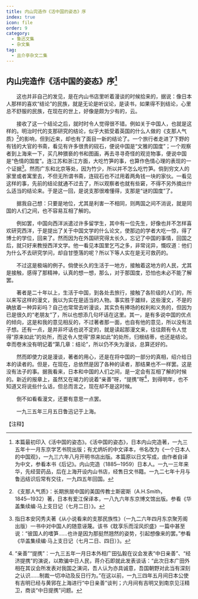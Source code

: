```yaml
---
title: 内山完造作《活中国的姿态》序
index: true
icon: file
order: 9
category:
  - 鲁迅文集
  - 杂文集
tag:  
  - 且介亭杂文二集
---
```


## 内山完造作《活中国的姿态》序[^①]

　　这也并非自己的发见，是在内山书店里听着漫谈的时候拾来的，据说：像日本人那样的喜欢“结论”的民族，就是无论是听议论，是读书，如果得不到结论，心里总不舒服的民族，在现在的世上，好像是颇为少有的，云。

　　接收了这一个结论之后，就时时令人觉得很不错。例如关于中国人，也就是这样的。明治时代的支那研究的结论，似乎大抵受着英国的什么人做的《支那人气质》[^②]的影响，但到近来，却也有了面目一新的结论了。一个旅行者走进了下野的有钱的大官的书斋，看见有许多很贵的砚石，便说中国是“文雅的国度”；一个观察者到上海来一下，买几种猥亵的书和图画，再去寻寻奇怪的观览物事，便说中国是“色情的国度”。连江苏和浙江方面，大吃竹笋的事，也算作色情心理的表现的一个证据[^③]。然而广东和北京等处，因为竹少，所以并不怎么吃竹笋。倘到穷文人的家里或者寓里去，不但无所谓书斋，连砚石也不过用着两角钱一块的家伙。一看见这样的事，先前的结论就通不过去了，所以观察者也就有些窘，不得不另外摘出什么适当的结论来。于是这一回，是说支那很难懂得，支那是“谜的国度”了。

　　据我自己想：只要是地位，尤其是利害一不相同，则两国之间不消说，就是同国的人们之间，也不容易互相了解的。

　　例如罢，中国向西洋派遣过许多留学生，其中有一位先生，好像也并不怎样喜欢研究西洋，于是提出了关于中国文学的什么论文，使那边的学者大吃一惊，得了博士的学位，回来了。然而因为在外国研究得太长久，忘记了中国的事情，回国之后，就只好来教授西洋文学。他一看见本国里乞丐之多，非常诧异，慨叹道：他们为什么不去研究学问，却自甘堕落的呢？所以下等人实在是无可救药的。

　　不过这是极端的例子。倘使长久的生活于一地方，接触着这地方的人民，尤其是接触，感得了那精神，认真的想一想，那么，对于那国度，恐怕也未必不能了解罢。

　　著者是二十年以上，生活于中国，到各处去旅行，接触了各阶级的人们的，所以来写这样的漫文，我以为实在是适当的人物。事实胜于雄辩，这些漫文，不是的确放着一种异彩吗？自己也常常去听漫谈，其实负有捧场的权利和义务的，但因为已是很久的“老朋友”了，所以也想添几句坏话在这里。其一，是有多说中国的优点的倾向，这是和我的意见相反的，不过著者那一面，也自有他的意见，所以没有法子想。还有一点，是并非坏话也说不定的，就是读起那漫文来，往往颇有令人觉得“原来如此”的处所，而这令人觉得“原来如此”的处所，归根结蒂，也还是结论。幸而卷末没有明记着“第几章：结论”，所以仍不失为漫谈，总算还好的。

　　然而即使力说是漫谈，著者的用心，还是在将中国的一部分的真相，绍介给日本的读者的。但是，在现在，总依然是因了各种的读者，那结果也不一样罢。这是没有法子的事。据我看来，日本和中国的人们之间，是一定会有互相了解的时候的。新近的报章上，虽然又在竭力的说着“亲善”呀，“提携”呀[^④]，到得明年，也不知道又将说些什么话，但总而言之，现在却不是这时候。

　　倒不如看看漫文，还要有意思一点罢。

　　一九三五年三月五日鲁迅记于上海。

【注释】

[^①]:本篇最初印入《活中国的姿态》。《活中国的姿态》，日本内山完造著，一九三五年十一月东京学艺书院出版；有尤炳圻的中文译本，书名改为《一个日本人的中国观》，一九三六年八月开明书店出版。本篇原以日文写成，由作者自译为中文，参看本书《后记》。内山完造（1885─1959）日本人。一九一三年来华，先经营药品，后在上海开设内山书店，经售日文书籍。一九二七年十月与鲁迅结识后常有交往，一九四五年回国。

[^②]:《支那人气质》：长期旅居中国的美国传教士斯密斯（A.H.Smith，1845─1932）著，日本有爱江保译本，一八九六年东京博文馆出版。参看《华盖集续编·马上支日记（七月二日）》。

[^③]:指日本安冈秀夫著《从小说看来的支那民族性》（一九二六年四月东京聚芳阁出版）一书中对中国人的随意诬蔑。该书《耽享乐而淫风炽盛》一篇中甚至说：“彼国人的嗜笋……也许是因为那挺然翘然的姿势，引起想像来的罢。”参看《华盖集续编·马上支日记（七月二日、四日）》。

[^④]:“亲善”“提携”：一九三五年一月日本外相广田弘毅在议会发表“中日亲善”、“经济提携”的演说，以欺骗中日人民，蒋介石即就此发表谈话：“此次日本广田外相在其议会所发表对我国之演词，吾人认为亦具诚意，吾国朝野对此当有深刻之认识……制裁一切冲动及反日行为。”在这以前，一九三四年五月间日本公使有吉明已经与黄郛在上海进行“中日亲善”谈判；六月间有吉明又到南京见汪精卫，商谈“中日提携”问题。

